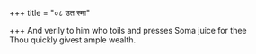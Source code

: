 +++
title = "०८ उत स्मा"

+++
And verily to him who toils and presses Soma juice for thee  
     Thou quickly givest ample wealth.